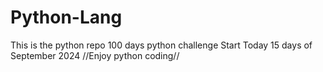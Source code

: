 # Python-Lang
This is the python repo
100 days python challenge 
Start Today 15 days of September 2024
//Enjoy python coding//
